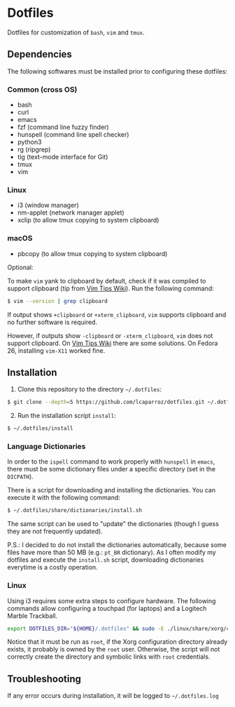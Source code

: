 # Dotfiles

Dotfiles for customization of `bash`, `vim` and `tmux`.

## Dependencies

The following softwares must be installed prior to configuring these dotfiles:

### Common (cross OS)

* bash
* curl
* emacs
* fzf (command line fuzzy finder)
* hunspell (command line spell checker)
* python3
* rg (ripgrep)
* tig (text-mode interface for Git)
* tmux
* vim

### Linux

* i3 (window manager)
* nm-applet (network manager applet)
* xclip (to allow tmux copying to system clipboard)

### macOS

* pbcopy (to allow tmux copying to system clipboard)

Optional:

To make `vim` yank to clipboard by default, check if it was compiled to support
clipboard (tip from [Vim Tips Wiki][vim_tips_wiki]). Run the following command:

```sh
$ vim --version | grep clipboard
```

If output shows `+clipboard` or `+xterm_clipboard`, `vim` supports clipboard and
no further software is required.

However, if outputs show `-clipboard` or `-xterm_clipboard`, `vim` does not
support clipboard. On [Vim Tips Wiki][vim_tips_wiki] there are some solutions.
On Fedora 26, installing `vim-X11` worked fine.

## Installation

1. Clone this repository to the directory `~/.dotfiles`:

```sh
$ git clone --depth=5 https://github.com/lcaparroz/dotfiles.git ~/.dotfiles
```

2. Run the installation script `install`:

```sh
$ ~/.dotfiles/install
```

### Language Dictionaries

In order to the `ispell` command to work properly with `hunspell` in `emacs`,
there must be some dictionary files under a specific directory (set in the
`DICPATH`).

There is a script for downloading and installing the dictionaries. You can
execute it with the following command:

```sh
$ ~/.dotfiles/share/dictionaries/install.sh
```

The same script can be used to "update" the dictionaries (though I guess they
are not frequently updated).

P.S.: I decided to do not install the dictionaries automatically, because some
files have more than 50 MB (e.g.: `pt_BR` dictionary). As I often modify my
dotfiles and execute the `install.sh` script, downloading dictionaries everytime
is a costly operation.

### Linux

Using i3 requires some extra steps to configure hardware. The following commands
allow configuring a touchpad (for laptops) and a Logitech Marble Trackball.

```sh
export DOTFILES_DIR="${HOME}/.dotfiles" && sudo -E ./linux/share/xorg/config.sh
```

Notice that it must be run as `root`, if the Xorg configuration directory
already exists, it probably is owned by the `root` user. Otherwise, the script
will not correctly create the directory and symbolic links with `root`
credentials.

## Troubleshooting

If any error occurs during installation, it will be logged to `~/.dotfiles.log`

[vim_tips_wiki]: http://vim.wikia.com/wiki/Accessing_the_system_clipboard
